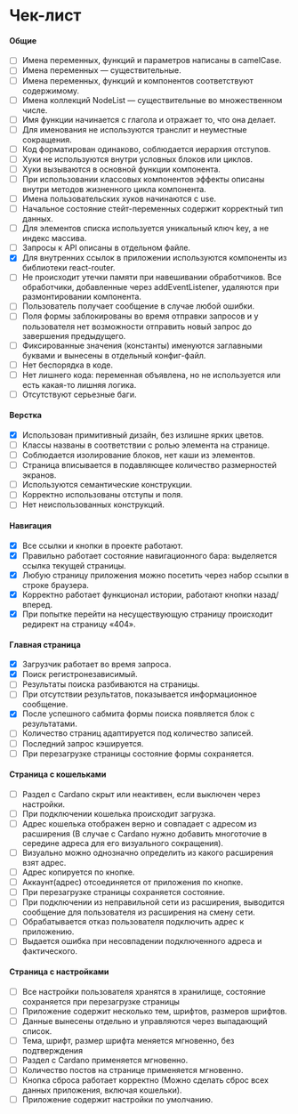 # Чек-лист

#### Общие

* [ ] Имена переменных, функций и параметров написаны в camelCase.
* [ ] Имена переменных — существительные.
* [ ] Имена переменных, функций и компонентов соответствуют содержимому.
* [ ] Имена коллекций NodeList — существительные во множественном числе.
* [ ] Имя функции начинается с глагола и отражает то, что она делает.
* [ ] Для именования не используются транслит и неуместные сокращения.
* [ ] Код форматирован одинаково, соблюдается иерархия отступов.
* [ ] Хуки не используются внутри условных блоков или циклов.
* [ ] Хуки вызываются в основной функции компонента.
* [ ] При использовании классовых компонентов эффекты описаны внутри методов жизненного цикла компонента.
* [ ] Имена пользовательских хуков начинаются с use.
* [ ] Начальное состояние стейт-переменных содержит корректный тип данных.
* [ ] Для элементов списка используется уникальный ключ key, а не индекс массива.
* [ ] Запросы к API описаны в отдельном файле.
* [X] Для внутренних ссылок в приложении используются компоненты из библиотеки react-router.
* [ ] Не происходит утечки памяти при навешивании обработчиков. Все обработчики, добавленные через addEventListener, удаляются при размонтировании компонента.
* [ ] Пользователь получает сообщение в случае любой ошибки.
* [ ] Поля формы заблокированы во время отправки запросов и у пользователя нет возможности отправить новый запрос до завершения предыдущего.
* [ ] Фиксированные значения (константы) именуются заглавными буквами и вынесены в отдельный конфиг-файл.
* [ ] Нет беспорядка в коде.
* [ ] Нет лишнего кода: переменная объявлена, но не используется или есть какая-то лишняя логика.
* [ ] Отсутствуют серьезные баги.

#### Верстка

* [X] Использован примитивный дизайн, без излишне ярких цветов.
* [ ] Классы названы в соответствии с ролью элемента на странице.
* [ ] Соблюдается изолирование блоков, нет каши из элементов.
* [ ] Страница вписывается в подавляющее количество размерностей экранов.
* [ ] Используются семантические конструкции.
* [ ] Корректно использованы отступы и поля.
* [ ] Нет неиспользованных конструкций.

#### Навигация

* [X] Все ссылки и кнопки в проекте работают.
* [X] Правильно работает состояние навигационного бара: выделяется ссылка текущей страницы.
* [X] Любую страницу приложения можно посетить через набор ссылки в строке браузера.
* [X] Корректно работает функционал истории, работают кнопки назад/вперед.
* [X] При попытке перейти на несуществующую страницу происходит редирект на страницу «404».

#### Главная страница

* [X] Загрузчик работает во время запроса.
* [X] Поиск регистронезависимый.
* [ ] Результаты поиска разбиваются на страницы.
* [ ] При отсутствии результатов, показывается информационное сообщение.
* [X] После успешного сабмита формы поиска появляется блок с результатами.
* [ ] Количество страниц адаптируется под количество записей.
* [ ] Последний запрос кэшируется.
* [ ] При перезагрузке страницы состояние формы сохраняется.

#### Страница с кошельками

* [ ] Раздел с Cardano скрыт или неактивен, если выключен через настройки.
* [ ] При подключении кошелька происходит загрузка.
* [ ] Адрес кошелька отображен верно и совпадает с адресом из расширения (В случае с Cardano нужно добавить многоточие в середине адреса для его визуального сокращения).
* [ ] Визуально можно однозначно определить из какого расширения взят адрес.
* [ ] Адрес копируется по кнопке.
* [ ] Аккаунт(адрес) отсоединяется от приложения по кнопке.
* [ ] При перезагрузке страницы сохраняется состояние.
* [ ] При подключении из неправильной сети из расширения, выводится сообщение для пользователя из расширения на смену сети.
* [ ] Обрабатывается отказ пользователя подключить адрес к приложению.
* [ ] Выдается ошибка при несовпадении подключенного адреса и фактического.

#### Страница с настройками

* [ ] Все настройки пользователя хранятся в хранилище, состояние сохраняется при перезагрузке страницы
* [ ] Приложение содержит несколько тем, шрифтов, размеров шрифтов.
* [ ] Данные вынесены отдельно и управляются через выпадающий список.
* [ ] Тема, шрифт, размер шрифта меняется мгновенно, без подтверждения
* [ ] Раздел с Cardano применяется мгновенно.
* [ ] Количество постов на странице применяется мгновенно.
* [ ] Кнопка сброса работает корректно (Можно сделать сброс всех данных приложения, включая кошельки).
* [ ] Приложение содержит настройки по умолчанию.
